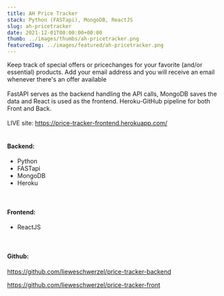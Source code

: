 ```yaml
---
title: AH Price Tracker
stack: Python (FASTapi), MongoDB, ReactJS
slug: ah-pricetracker
date: 2021-12-01T00:00:00+00:00
thumb: ../images/thumbs/ah-pricetracker.png
featuredImg: ../images/featured/ah-pricetracker.png
---
```

 
Keep track of special offers or pricechanges for your favorite (and/or essential) products. Add your email address and you will receive an email whenever there's an offer available <br/> <br />
FastAPI serves as the backend handling the API calls, MongoDB saves the data and React is used as the frontend. Heroku-GitHub pipeline for both Front and Back. 
<br /><br />
LIVE site: https://price-tracker-frontend.herokuapp.com/
<br /><br />

#### Backend:    
<ul>
<li>Python</li>
<li>FASTapi</li>
<li>MongoDB</li>
<li>Heroku</li>
</ul>
<br />

#### Frontend:
<ul>
<li>ReactJS</li>
</ul>
<br />

#### Github:   

https://github.com/lieweschwerzel/price-tracker-backend

https://github.com/lieweschwerzel/price-tracker-front
<br />
<br />


